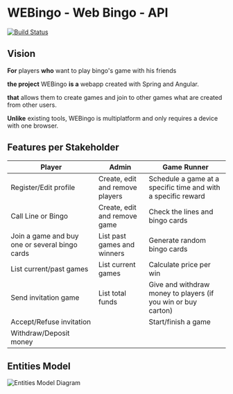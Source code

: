 # WEBingo - Web Bingo - API

[![Build Status](https://travis-ci.org/UdL-EPS-SoftArch/webingo-gei-api.svg?branch=master)](https://travis-ci.org/UdL-EPS-SoftArch/webingo-gei-api/branches) 

## Vision

**For** players **who** want to play bingo's game with his friends

**the project** WEBingo **is a** webapp created with Spring and Angular.

**that** allows them to create games and join to other games what are created from other users.

**Unlike** existing tools, WEBingo is multiplatform and only requires a device with one browser.


## Features per Stakeholder

|            Player               |             Admin               |                          Game Runner                          |
| --------------------------------| --------------------------------| --------------------------------------------------------------|
| Register/Edit profile           | Create, edit and remove players | Schedule a game at a specific time and with a specific reward |
| Call Line or Bingo              | Create, edit and remove game    | Check the lines and bingo cards                               |
| Join a game and buy one or several bingo cards| List past games and winners| Generate random bingo cards                           |
| List current/past games         | List current games              | Calculate price per win                                       |
| Send invitation game            | List total funds                | Give and withdraw money to players (if you win or buy carton) |
| Accept/Refuse invitation        |                                 | Start/finish a game                                           |
| Withdraw/Deposit money          |                                 |                                                               |

## Entities Model

![Entities Model Diagram](http://www.plantuml.com/plantuml/svg/5Sqz3W8X44VntbFe0M1wgxMmip3PM1iMHfY43pByoSRRkrQlUSbl6N2AMVBf8jNd6NXgFYUWZokHkjr6GPhR7Ao-LN25zQtGAppC_RcQjNrmKvzevqrgR2Qo6DU5YXjWfUCNVD-b1Sws_vs5QpZw0m00?0)
